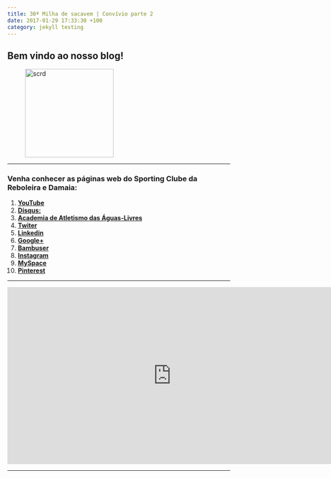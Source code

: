 ```yaml
---
title: 30ª Milha de sacavem | Convívio parte 2
date: 2017-01-29 17:33:30 +100
category: jekyll testing
---
```



## Bem vindo ao nosso blog!

<figure>
	<img src="{{ '/images/scrd.png' | prepend: site.baseurl }}" alt="scrd" width="200px" height="200px">

</figure>

<hr/>

### Venha conhecer as páginas web do Sporting Clube da Reboleira e Damaia:

 1. <a href="https://www.youtube.com/channel/UCtQQHhFjdPeA0DDobSeydWg" target="_blank"> **YouTube**</a>
 2. <a href="https://disqus.com/home/forum/sportingcred/" target="_blank"> **Disqus:**</a>
 3. <a href="https://screboleiradamaia.wixsite.com/sportingcrd/academia" target="_blank"> **Academia de Atletismo das Águas-Livres**</a>
 4. <a href="https://twitter.com/sporting_crd" target="_blank"> **Twiter**</a>       
 5. <a href="https://www.linkedin.com/in/jos%C3%A9-marques-331993138/" target="_blank"> **Linkedin**</a>
 6. <a href="https://plus.google.com/u/0/113308389834614028018" target="_blank"> **Google+**</a>
 7. <a href="http://bambuser.com/channel/SportingCRD" target="_blank"> **Bambuser**</a>
 8. <a href="https://www.instagram.com/scrddevsport/" target="_blank"> **Instagram**</a>
 9. <a href="https://myspace.com/sportingcrd" target="_blank"> **MySpace**</a>
 10. <a href="https://www.pinterest.pt/scrddesporto/" target="_blank"> **Pinterest**</a>
 
<hr/>

<iframe frameborder="0" scrolling="no" marginwidth="0" marginheight="0" allowfullscreen="true" src="https://static.bambuser.com/dist/player/iframeapi/?frameId=player-974354&amp;resourceUri=https%3A%2F%2Fcdn.bambuser.net%2Fbroadcasts%2F6a85e3b6-0aca-4a40-bb3d-6272262f7b34%3Fda_signature_method%3DHMAC-SHA256%26amp%3Bda_id%3D9e1b1e83-657d-7c83-b8e7-0b782ac9543a%26amp%3Bda_timestamp%3D1485789536%26amp%3Bda_static%3D1%26amp%3Bda_ttl%3D0%26da_signature%3D4217f49e2b6e386db20b69699993cbebbf5aafcbf2af6b770b9c1a50363ed99e&amp;volume=1&amp;autoplay=1&amp;applicationId=BAMLPazITw28Uj9vnHeRQX" style="width: 740; height: 400; border: 0px;"></iframe>


 
<hr/>
